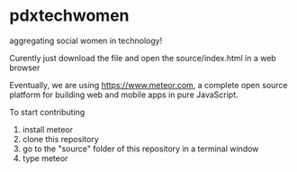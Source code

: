 # pdxtechwomen
aggregating social women in technology!

Curently just download the file and open the source/index.html in a web browser

Eventually, we are using https://www.meteor.com, a complete open source platform for building web and mobile apps in pure JavaScript.

To start contributing

1. install meteor
2. clone this repository
3. go to the "source" folder of this repository in a terminal window
4. type meteor
